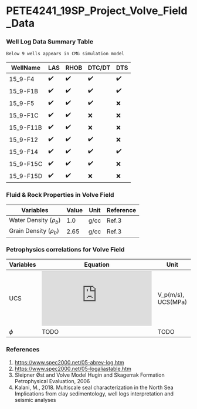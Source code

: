 # PETE4241_19SP_Project_Volve_Field_Data

### Well Log Data Summary Table
	Below 9 wells appears in CMG simulation model
| WellName |      LAS      |  RHOB |  DTC/DT | DTS |
|----------|----------------  |------------------- |--|--|
| 15_9-F4  |:heavy_check_mark:| :heavy_check_mark: |:heavy_check_mark:|:heavy_check_mark:|
| 15_9-F1B |:heavy_check_mark:| :heavy_check_mark: |:heavy_check_mark:|:heavy_check_mark:|
| 15_9-F5  | :heavy_check_mark:| :heavy_check_mark: |:heavy_check_mark:|:x:|
| 15_9-F1C | :heavy_check_mark:| :heavy_check_mark: |:x:|:x:|
| 15_9-F11B| :heavy_check_mark:| :heavy_check_mark: |:x:|:x:|
| 15_9-F12 | :heavy_check_mark:| :heavy_check_mark: |:heavy_check_mark:|:x:|
| 15_9-F14 |:heavy_check_mark:| :heavy_check_mark: |:heavy_check_mark:|:heavy_check_mark:|
| 15_9-F15C| :heavy_check_mark:| :heavy_check_mark: |:heavy_check_mark:|:x:|
| 15_9-F15D| :heavy_check_mark:| :heavy_check_mark: |:x:|:x:|

### Fluid & Rock Properties in Volve Field

| Variables					|      Value      |  Unit |  Reference |
|----------					|---------------- |------------ |--|
| Water Density ($\rho_b$)  |1.0| g/cc |Ref.3|
| Grain Density ($\rho_b$)  |2.65| g/cc |Ref.3|


### Petrophysics correlations for Volve Field
| Variables					|     Equation    | Unit|  Reference |
|----------					|---------------- |------------ |--|
| UCS  |![equation](https://latex.codecogs.com/png.latex?%24e%5E%7B-6.36&plus;2.45log%280.86V_p-1172%29%7D%24)|V_p(m/s), UCS(MPa)			|Ref.4|
| $\phi$  |TODO|TODO		|Ref.3|

### References

1. https://www.spec2000.net/05-abrev-log.htm
2. https://www.spec2000.net/05-logaliastable.htm
3. Sleipner Øst and Volve Model Hugin and Skagerrak Formation Petrophysical Evaluation, 2006 
4. Kalani, M., 2018. Multiscale seal characterization in the North Sea Implications from clay
sedimentology, well logs interpretation and seismic analyses